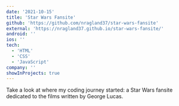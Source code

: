 ```yaml
---
date: '2021-10-15'
title: 'Star Wars Fansite'
github: 'https://github.com/nragland37/star-wars-fansite'
external: 'https://nragland37.github.io/star-wars-fansite/'
android: ''
ios: ''
tech:
  - 'HTML'
  - 'CSS'
  - 'JavaScript'
company: ''
showInProjects: true
---
```

<!--
<p align="center">
  <img src="/assets/starwars-logo.avif" alt="Star Wars" style="width: 100%; max-width: 275px;" />
</p>
-->
Take a look at where my coding journey started: a Star Wars fansite dedicated to the films written by George Lucas.
